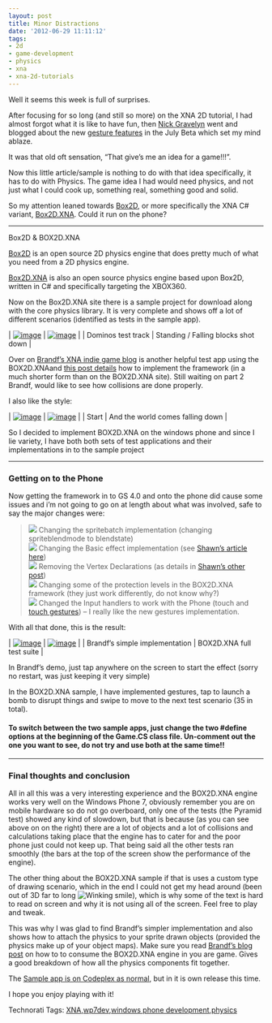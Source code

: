 ```yaml
---
layout: post
title: Minor Distractions
date: '2012-06-29 11:11:12'
tags:
- 2d
- game-development
- physics
- xna
- xna-2d-tutorials
---
```


Well it seems this week is full of surprises.

After focusing for so long (and still so more) on the XNA 2D tutorial, I had almost forgot what it is like to have fun, then [Nick Gravelyn](http://blogs.msdn.com/b/nicgrave/) went and blogged about the new [gesture features](http://blogs.msdn.com/b/nicgrave/archive/2010/07/12/touch-gestures-on-windows-phone-7) in the July Beta which set my mind ablaze.

It was that old oft sensation, “That give’s me an idea for a game!!!”.

Now this little article/sample is nothing to do with that idea specifically, it has to do with Physics.  The game idea I had would need physics, and not just what I could cook up, something real, something good and solid.

So my attention leaned towards [Box2D](http://www.box2d.org), or more specifically the XNA C# variant, [Box2D.XNA](http://box2dxna.codeplex.com/).  Could it run on the phone?

* * *

Box2D & BOX2D.XNA

[Box2D](http://www.box2d.org) is an open source 2D physics engine that does pretty much of what you need from a 2D physics engine.

[Box2D.XNA](http://box2dxna.codeplex.com/) is also an open source physics engine based upon Box2D, written in C# and specifically targeting the XBOX360.

Now on the Box2D.XNA site there is a sample project for download along with the core physics library.  It is very complete and shows off a lot of different scenarios (identified as tests in the sample app).

| [![image](http://xna-uk.net/blogs/darkgenesis/image_thumb_12A37AA5.png "image")](http://xna-uk.net/blogs/darkgenesis/image_1A3F0FDF.png) | [![image](http://xna-uk.net/blogs/darkgenesis/image_thumb_7418EE21.png "image")](http://xna-uk.net/blogs/darkgenesis/image_2282999C.png) |
| Dominos test track | Standing / Falling blocks shot down |

Over on [Brandf’s XNA indie game blog](http://blogs.msdn.com/b/brandf/) is another helpful test app using the BOX2D.XNAand [this post details](http://blogs.msdn.com/b/brandf/archive/2010/01/04/adding-2d-physics-to-your-xna-game-studio-game-part-1) how to implement the framework (in a much shorter form than on the BOX2D.XNA site).  Still waiting on part 2 Brandf, would like to see how collisions are done properly.

I also like the style:

| [![image](http://xna-uk.net/blogs/darkgenesis/image_thumb_0F7DA48B.png "image")](http://xna-uk.net/blogs/darkgenesis/image_079627F6.png) | [![image](http://xna-uk.net/blogs/darkgenesis/image_thumb_3D9754AB.png "image")](http://xna-uk.net/blogs/darkgenesis/image_6ABC6746.png) |
| Start | And the world comes falling down |

So I decided to implement BOX2D.XNA on the windows phone and since I lie variety, I have both both sets of test applications and their implementations in to the sample project

* * *

### Getting on to the Phone

Now getting the framework in to GS 4.0 and onto the phone did cause some issues and i’m not going to go on at length about what was involved, safe to say the major changes were:

> ![](http://www.dotnetscraps.com/samples/bullets/022.gif)    Changing the spritebatch implementation (changing spriteblendmode to blendstate)   
> ![](http://www.dotnetscraps.com/samples/bullets/022.gif)    Changing the Basic effect implementation (see [Shawn’s article here](http://blogs.msdn.com/b/shawnhar/archive/2010/04/22/effect-api-changes-in-xna-game-studio-4-0))   
> ![](http://www.dotnetscraps.com/samples/bullets/022.gif)    Removing the Vertex Declarations (as details in [Shawn’s other post](http://blogs.msdn.com/b/shawnhar/archive/2010/04/19/vertex-data-in-xna-game-studio-4-0))   
> ![](http://www.dotnetscraps.com/samples/bullets/022.gif)    Changing some of the protection levels in the BOX2D.XNA framework (they just work differently, do not know why?)   
> ![](http://www.dotnetscraps.com/samples/bullets/022.gif)    Changed the Input handlers to work with the Phone (touch and [touch gestures](http://blogs.msdn.com/b/nicgrave/archive/2010/07/12/touch-gestures-on-windows-phone-7)) – I really like the new gestures implementation.

With all that done, this is the result:

| [![image](http://xna-uk.net/blogs/darkgenesis/image_thumb_39A93E74.png "image")](http://xna-uk.net/blogs/darkgenesis/image_080E6CB9.png) | [![image](http://xna-uk.net/blogs/darkgenesis/image_thumb_22E6A493.png "image")](http://xna-uk.net/blogs/darkgenesis/image_3A41CED1.png) |
| Brandf’s simple implementation | BOX2D.XNA full test suite |

In Brandf’s demo, just tap anywhere on the screen to start the effect (sorry no restart, was just keeping it very simple)

In the BOX2D.XNA sample, I have implemented gestures, tap to launch a bomb to disrupt things and swipe to move to the next test scenario (35 in total).

 

#### To switch between the two sample apps, just change the two #define options at the beginning of the Game.CS class file.  Un-comment out the one you want to see, do not try and use both at the same time!!

* * *

### Final thoughts and conclusion

All in all this was a very interesting experience and the BOX2D.XNA engine works very well on the Windows Phone 7, obviously remember you are on mobile hardware so do not go overboard, only one of the tests (the  Pyramid test) showed any kind of slowdown, but that is because (as you can see above on on the right) there are a lot of objects and a lot of collisions and calculations taking place that the engine has to cater for and the poor phone just could not keep up.  That being said all the other tests ran smoothly (the bars at the top of the screen show the performance of the engine).

The other thing about the BOX2D.XNA sample if that is uses a custom type of drawing scenario, which in the end I could not get my head around (been out of 3D far to long ![Winking smile](http://xna-uk.net/blogs/darkgenesis/wlEmoticonwinkingsmile_749F70BC.png)), which is why some of the text is hard to read on screen and why it is not using all of the screen.  Feel free to play and tweak.

This was why I was glad to find Brandf’s simpler implementation and also shows how to attach the physics to your sprite drawn objects (provided the physics make up of your object maps).  Make sure you read [Brandf’s blog post](http://blogs.msdn.com/b/brandf/archive/2010/01/04/adding-2d-physics-to-your-xna-game-studio-game-part-1) on how to to consume the BOX2D.XNA engine in you are game.  Gives a good breakdown of how all the physics components fit together.

The [Sample app is on Codeplex as normal](http://startrooper2dxna.codeplex.com/releases/view/48960), but in it is own release this time.

I hope you enjoy playing with it!

Technorati Tags: [XNA](http://technorati.com/tags/XNA),[wp7dev](http://technorati.com/tags/wp7dev),[windows phone development](http://technorati.com/tags/windows+phone+development),[physics](http://technorati.com/tags/physics)

